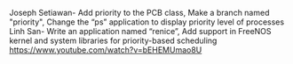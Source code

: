 Joseph Setiawan- Add priority to the PCB class,  Make a branch named "priority", Change the “ps” application to display priority level of processes <br>
Linh San- Write an application named “renice”, Add support in FreeNOS kernel and system libraries for priority-based scheduling <br>
https://www.youtube.com/watch?v=bEHEMUmao8U
